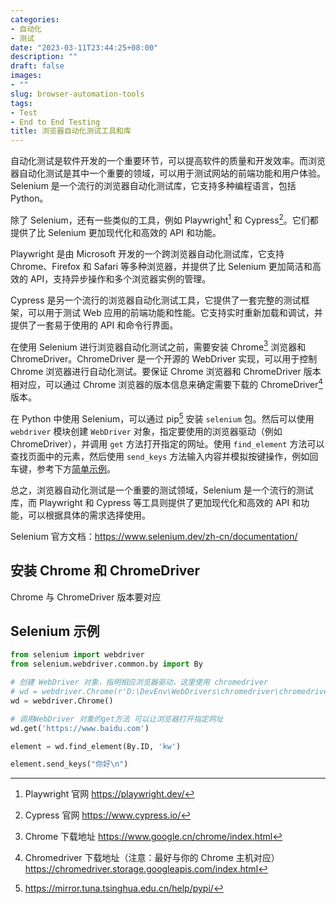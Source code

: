 ```yaml
---
categories:
- 自动化
- 测试
date: "2023-03-11T23:44:25+08:00"
description: ""
draft: false
images:
- ""
slug: browser-automation-tools
tags:
- Test
- End to End Testing
title: 浏览器自动化测试工具和库
---
```


自动化测试是软件开发的一个重要环节，可以提高软件的质量和开发效率。而浏览器自动化测试是其中一个重要的领域，可以用于测试网站的前端功能和用户体验。Selenium 是一个流行的浏览器自动化测试库，它支持多种编程语言，包括 Python。

除了 Selenium，还有一些类似的工具，例如 Playwright[^Playwright] 和 Cypress[^Cypress]。它们都提供了比 Selenium 更加现代化和高效的 API 和功能。

Playwright 是由 Microsoft 开发的一个跨浏览器自动化测试库，它支持 Chrome、Firefox 和 Safari 等多种浏览器，并提供了比 Selenium 更加简洁和高效的 API，支持异步操作和多个浏览器实例的管理。

Cypress 是另一个流行的浏览器自动化测试工具，它提供了一套完整的测试框架，可以用于测试 Web 应用的前端功能和性能。它支持实时重新加载和调试，并提供了一套易于使用的 API 和命令行界面。

在使用 Selenium 进行浏览器自动化测试之前，需要安装 Chrome[^Chrome] 浏览器和 ChromeDriver。ChromeDriver 是一个开源的 WebDriver 实现，可以用于控制 Chrome 浏览器进行自动化测试。要保证 Chrome 浏览器和 ChromeDriver 版本相对应，可以通过 Chrome 浏览器的版本信息来确定需要下载的 ChromeDriver[^Chromedriver] 版本。

在 Python 中使用 Selenium，可以通过 pip[^Config_PyPI] 安装 `selenium` 包。然后可以使用 `webdriver` 模块创建 `WebDriver` 对象，指定要使用的浏览器驱动（例如 ChromeDriver），并调用 `get` 方法打开指定的网址。使用 `find_element` 方法可以查找页面中的元素，然后使用 `send_keys` 方法输入内容并模拟按键操作，例如回车键，参考下方[简单示例](#selenium-示例)。

总之，浏览器自动化测试是一个重要的测试领域，Selenium 是一个流行的测试库，而 Playwright 和 Cypress 等工具则提供了更加现代化和高效的 API 和功能，可以根据具体的需求选择使用。

Selenium 官方文档：<https://www.selenium.dev/zh-cn/documentation/>

## 安装 Chrome 和 ChromeDriver

[^Chrome]: Chrome 下载地址 <https://www.google.cn/chrome/index.html>

[^Chromedriver]: Chromedriver 下载地址（注意：最好与你的 Chrome 主机对应）<https://chromedriver.storage.googleapis.com/index.html>

[^Playwright]: Playwright 官网 https://playwright.dev/

[^Cypress]: Cypress 官网 https://www.cypress.io/

Chrome 与 ChromeDriver 版本要对应
[^Config_PyPI]: https://mirror.tuna.tsinghua.edu.cn/help/pypi/

## Selenium 示例

```python
from selenium import webdriver
from selenium.webdriver.common.by import By

# 创建 WebDriver 对象，指明相应浏览器驱动，这里使用 chromedriver
# wd = webdriver.Chrome(r'D:\DevEnv\WebDrivers\chromedriver\chromedriver.exe')
wd = webdriver.Chrome()

# 调用WebDriver 对象的get方法 可以让浏览器打开指定网址
wd.get('https://www.baidu.com')

element = wd.find_element(By.ID, 'kw')

element.send_keys("你好\n")
```
